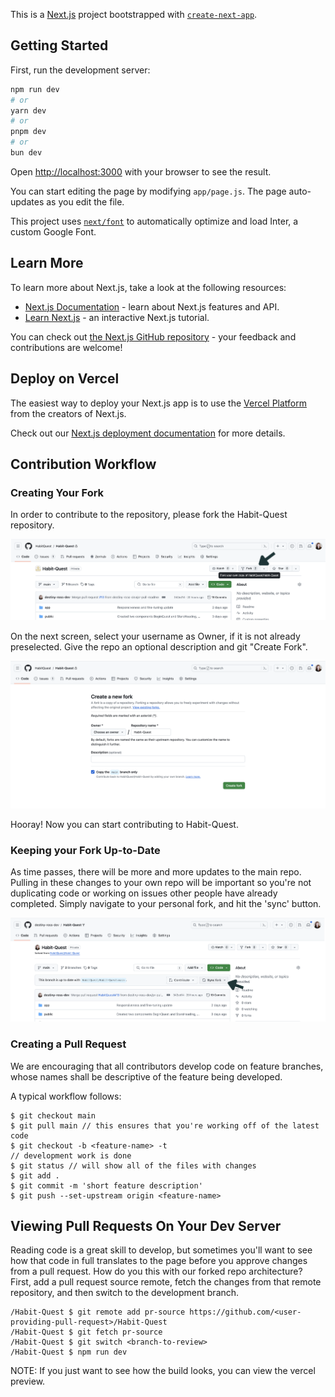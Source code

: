 This is a [Next.js](https://nextjs.org/) project bootstrapped with [`create-next-app`](https://github.com/vercel/next.js/tree/canary/packages/create-next-app).

## Getting Started

First, run the development server:

```bash
npm run dev
# or
yarn dev
# or
pnpm dev
# or
bun dev
```

Open [http://localhost:3000](http://localhost:3000) with your browser to see the result.

You can start editing the page by modifying `app/page.js`. The page auto-updates as you edit the file.

This project uses [`next/font`](https://nextjs.org/docs/basic-features/font-optimization) to automatically optimize and load Inter, a custom Google Font.

## Learn More

To learn more about Next.js, take a look at the following resources:

- [Next.js Documentation](https://nextjs.org/docs) - learn about Next.js features and API.
- [Learn Next.js](https://nextjs.org/learn) - an interactive Next.js tutorial.

You can check out [the Next.js GitHub repository](https://github.com/vercel/next.js/) - your feedback and contributions are welcome!

## Deploy on Vercel

The easiest way to deploy your Next.js app is to use the [Vercel Platform](https://vercel.com/new?utm_medium=default-template&filter=next.js&utm_source=create-next-app&utm_campaign=create-next-app-readme) from the creators of Next.js.

Check out our [Next.js deployment documentation](https://nextjs.org/docs/deployment) for more details.

## Contribution Workflow

### Creating Your Fork

In order to contribute to the repository, please fork the Habit-Quest repository.

![contributions-1.png](docs/contributions-1.png)

On the next screen, select your username as Owner, if it is not already preselected. Give the repo an optional description and git "Create Fork".

![contributions-2.png](docs/contributions-2.png)

Hooray! Now you can start contributing to Habit-Quest.

### Keeping your Fork Up-to-Date

As time passes, there will be more and more updates to the main repo. Pulling in these changes to your own repo will be important so you're not duplicating code or working on issues other people have already completed. Simply navigate to your personal fork, and hit the 'sync' button.

![contributions-3.png](docs/contributions-3.png)

### Creating a Pull Request

We are encouraging that all contributors develop code on feature branches, whose names shall be descriptive of the feature being developed.

A typical workflow follows:

```
$ git checkout main
$ git pull main // this ensures that you're working off of the latest code
$ git checkout -b <feature-name> -t
// development work is done
$ git status // will show all of the files with changes
$ git add .
$ git commit -m 'short feature description'
$ git push --set-upstream origin <feature-name>
```

## Viewing Pull Requests On Your Dev Server

Reading code is a great skill to develop, but sometimes you'll want to see how that code in full translates to the page before you approve changes from a pull request. How do you this with our forked repo architecture? First, add a pull request source remote, fetch the changes from that remote repository, and then switch to the development branch.

```
/Habit-Quest $ git remote add pr-source https://github.com/<user-providing-pull-request>/Habit-Quest
/Habit-Quest $ git fetch pr-source
/Habit-Quest $ git switch <branch-to-review>
/Habit-Quest $ npm run dev
```

NOTE: If you just want to see how the build looks, you can view the vercel preview.
